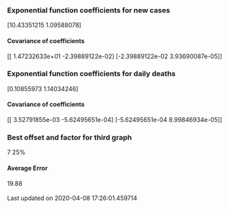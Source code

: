 <h3>Exponential function coefficients for new cases</h3>
[10.43351215  1.09588078]
<h4>Covariance of coefficients</h4>
[[ 1.47232633e+01 -2.39889122e-02]
 [-2.39889122e-02  3.93690087e-05]]
<h3>Exponential function coefficients for daily deaths</h3>
[0.10855973 1.14034246]
<h4>Covariance of coefficients</h4>
[[ 3.52791855e-03 -5.62495651e-04]
 [-5.62495651e-04  8.99846934e-05]] <br/>
<h3>Best offset and factor for third graph</h3>
7 25%
<h4>Average Error</h4>
19.88
<br /><br />Last updated on 2020-04-08 17:26:01.459714
